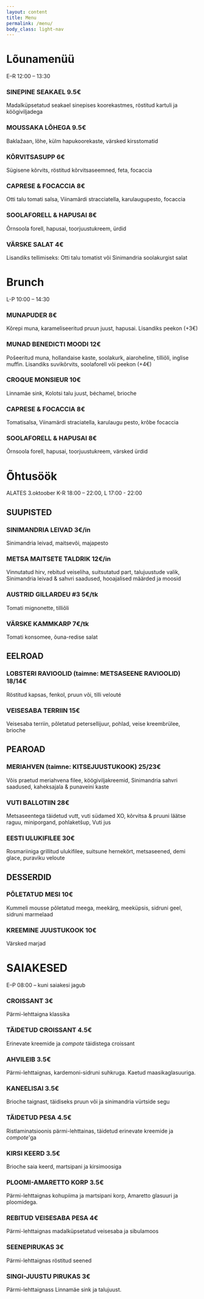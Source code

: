 ```yaml
---
layout: content
title: Menu
permalink: /menu/
body_class: light-nav
---
```

<div class="menu-heading-group">
  <h1>Lõunamenüü</h1>
  <p class="menu-note">E–R 12:00 – 13:30</p>
</div>
<section class="menu-section">
  <div class="menu-item">
    <h3>SINEPINE SEAKAEL <span class="price">9.5€</span></h3>
    <p>Madalküpsetatud seakael sinepises koorekastmes, röstitud kartuli ja köögiviljadega</p>
  </div>
  <div class="menu-item">
    <h3>MOUSSAKA LÕHEGA <span class="price">9.5€</span></h3>
    <p>Baklažaan, lõhe, külm hapukoorekaste, värsked kirsstomatid</p>
  </div>
  <div class="menu-item">
    <h3>KÕRVITSASUPP <span class="price">6€</span></h3>
    <p>Sügisene kõrvits, röstitud kõrvitsaseemned, feta, focaccia</p>
  </div>
  <div class="menu-item">
    <h3>CAPRESE & FOCACCIA <span class="price">8€</span></h3>
    <p>Otti talu tomati salsa, Viinamärdi stracciatella, karulaugupesto, focaccia</p>
  </div>
  <div class="menu-item">
    <h3>SOOLAFORELL & HAPUSAI <span class="price">8€</span></h3>
    <p>Õrnsoola forell, hapusai, toorjuustukreem, ürdid</p>
  </div>
  <div class="menu-item">
    <h3>VÄRSKE SALAT <span class="price">4€</span></h3>
    <p>Lisandiks tellimiseks: Otti talu tomatist või Sinimandria soolakurgist salat</p>
  </div>
</section>
<div class="menu-heading-group">
  <h1>Brunch</h1>
  <p class="menu-note">L-P 10:00 – 14:30</p>
</div>
<section class="menu-section">
  <!--<h2 class="menu-heading">Brunch (L-P 10:00 - 14:30)</h2>-->
  <div class="menu-item">
    <h3>MUNAPUDER <span class="price">8€</span></h3>
    <p>Kõrepi muna, karameliseeritud pruun juust, hapusai. Lisandiks peekon (+3€)</p>
  </div>
  <div class="menu-item">
    <h3>MUNAD BENEDICTI MOODI <span class="price">12€</span></h3>
    <p>Pošeeritud muna, hollandaise kaste, soolakurk, aiaroheline, tilliõli, inglise muffin. Lisandiks suvikõrvits, soolaforell või peekon (+4€)</p>
  </div>
  <div class="menu-item">
    <h3>CROQUE MONSIEUR  <span class="price">10€</span></h3>
    <p>Linnamäe sink, Kolotsi talu juust, béchamel, brioche</p>
  </div>
  <div class="menu-item">
    <h3>CAPRESE & FOCACCIA  <span class="price">8€</span></h3>
    <p>Tomatisalsa, Viinamärdi straciatella, karulaugu pesto, krõbe focaccia</p>
  </div>
  <div class="menu-item">
    <h3>SOOLAFORELL & HAPUSAI  <span class="price">8€</span></h3>
    <p>Õrnsoola forell, hapusai, toorjuustukreem, värsked ürdid</p>
  </div>
</section>

<div class="menu-heading-group">
  <h1>Õhtusöök</h1>
  <p class="menu-note">ALATES 3.oktoober K-R 18:00 – 22:00, L 17:00 - 22:00</p>
</div>
<section class="menu-section">
  <h2 class="menu-heading">SUUPISTED</h2>
  <div class="menu-item">
    <h3>SINIMANDRIA LEIVAD  <span class="price">3€/in</span></h3>
    <p>Sinimandria leivad, maitsevõi, majapesto</p>
  </div>
  <div class="menu-item">
    <h3>METSA MAITSETE TALDRIK <span class="price">12€/in</span></h3>
    <p>Vinnutatud hirv, rebitud veiseliha, suitsutatud part, talujuustude valik, Sinimandria leivad & sahvri saadused, hooajalised määrded ja moosid</p>
  </div><div class="menu-item">
    <h3>AUSTRID GILLARDEU #3 <span class="price">5€/tk</span></h3>
    <p>Tomati mignonette, tilliõli</p>
  </div><div class="menu-item">
    <h3>VÄRSKE KAMMKARP <span class="price">7€/tk</span></h3>
    <p>Tomati konsomee, õuna-redise salat</p>
  </div>
</section>

<section class="menu-section">
  <h2 class="menu-heading">EELROAD</h2>
  <div class="menu-item">
    <h3>LOBSTERI RAVIOOLID (taimne: METSASEENE RAVIOOLID)  <span class="price">18/14€</span></h3>
    <p>Röstitud kapsas, fenkol, pruun või, tilli velouté</p>
  </div>
  <div class="menu-item">
    <h3>VEISESABA TERRIIN <span class="price">15€</span></h3>
    <p>Veisesaba terriin, põletatud petersellijuur, pohlad, veise kreembrülee, brioche</p>
  </div>
</section>

<section class="menu-section">
  <h2 class="menu-heading">PEAROAD</h2>
  <div class="menu-item">
    <h3>MERIAHVEN (taimne: KITSEJUUSTUKOOK) <span class="price">25/23€</span></h3>
    <p>Võis praetud meriahvena filee, köögiviljakreemid, Sinimandria sahvri saadused, kaheksajala & punaveini kaste</p>
  </div>
  <div class="menu-item">
    <h3>VUTI BALLOTIIN <span class="price">28€</span></h3>
    <p>Metsaseentega täidetud vutt, vuti südamed XO, kõrvitsa & pruuni läätse raguu, miniporgand, pohlaketšup, Vuti jus</p>
  </div>
  <div class="menu-item">
    <h3>EESTI ULUKIFILEE <span class="price">30€</span></h3>
    <p>Rosmariiniga grillitud ulukifilee, suitsune hernekört, metsaseened, demi glace, puraviku veloute</p>
  </div>
</section>

<section class="menu-section">
  <h2 class="menu-heading">DESSERDID</h2>
  <div class="menu-item">
    <h3>PÕLETATUD MESI <span class="price">10€</span></h3>
    <p>Kummeli mousse põletatud meega, meekärg, meeküpsis, sidruni geel, sidruni marmelaad</p>
  </div>
  <div class="menu-item">
    <h3>KREEMINE JUUSTUKOOK <span class="price">10€</span></h3>
    <p>Värsked marjad</p>
  </div>
</section>

<div class="menu-heading-group">
  <h1 class="menu-heading">SAIAKESED</h1>
  <p class="menu-note">E–P 08:00 – kuni saiakesi jagub</p>
</div>
<section class="menu-section">
  <div class="menu-item">
    <h3>CROISSANT <span class="price">3€</span></h3>
    <p>Pärmi-lehttaigna klassika</p>
  </div>
  <div class="menu-item">
    <h3>TÄIDETUD CROISSANT <span class="price">4.5€</span></h3>
    <p>Erinevate kreemide ja <em>compote</em> täidistega croissant</p>
  </div>
  <div class="menu-item">
    <h3>AHVILEIB <span class="price">3.5€</span></h3>
    <p>Pärmi-lehttaignas, kardemoni-sidruni suhkruga. Kaetud maasikaglasuuriga.</p>
  </div>
  <div class="menu-item">
    <h3>KANEELISAI <span class="price">3.5€</span></h3>
    <p>Brioche taignast, täidiseks pruun või ja sinimandria vürtside segu</p>
  </div>
  <div class="menu-item">
    <h3>TÄIDETUD PESA <span class="price">4.5€</span></h3>
    <p>Ristlaminatsioonis pärmi-lehttainas, täidetud erinevate kreemide ja <em>compote</em>'ga</p>
  </div>
  <div class="menu-item">
    <h3>KIRSI KEERD <span class="price">3.5€</span></h3>
    <p>Brioche saia keerd, martsipani ja kirsimoosiga</p>
  </div>
  <div class="menu-item">
    <h3>PLOOMI-AMARETTO KORP <span class="price">3.5€</span></h3>
    <p>Pärmi-lehttaignas kohupiima ja martsipani korp, Amaretto glasuuri ja ploomidega. </p>
  </div>
  <div class="menu-item">
    <h3>REBITUD VEISESABA PESA <span class="price">4€</span></h3>
    <p>Pärmi-lehttaignas madalküpsetatud veisesaba ja sibulamoos</p>
  </div>
  <div class="menu-item">
    <h3>SEENEPIRUKAS <span class="price">3€</span></h3>
    <p>Pärmi-lehttaignas röstitud seened</p>
  </div>
  <div class="menu-item">
    <h3>SINGI-JUUSTU PIRUKAS <span class="price">3€</span></h3>
    <p>Pärmi-lehttaignass Linnamäe sink ja talujuust.</p>
  </div>
</section>
